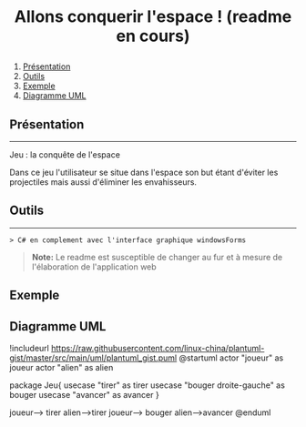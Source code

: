 # <p align="center">Allons conquerir l'espace ! (readme en cours)</p>

1. [Présentation](#présentation)
2. [Outils](#Outils)
3. [Exemple](#Exemple)
4. [Diagramme UML](#DiagrammeUML)

## Présentation
***
Jeu : la conquête de l'espace

Dans ce jeu l'utilisateur se situe dans l'espace son but étant d'éviter les projectiles mais aussi d'éliminer les envahisseurs.


## Outils
***
	> C# en complement avec l'interface graphique windowsForms

> **Note:** Le readme est susceptible de changer au fur et à mesure de l'élaboration de l'application web 


## Exemple 



## Diagramme UML
!includeurl https://raw.githubusercontent.com/linux-china/plantuml-gist/master/src/main/uml/plantuml_gist.puml
@startuml
actor "joueur" as joueur
actor "alien" as alien

package Jeu{
usecase "tirer" as tirer
usecase "bouger droite-gauche" as bouger
usecase "avancer" as avancer
}

joueur--> tirer
alien-->tirer
joueur--> bouger
alien-->avancer
@enduml

```

